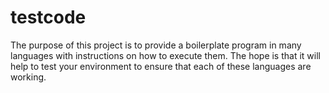 # testcode
The purpose of this project is to provide a boilerplate program in many languages with instructions on how to execute them. The hope is that it will help to test your environment to ensure that each of these languages are working.
